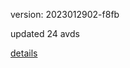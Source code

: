 version: 2023012902-f8fb

updated 24 avds

[details](https://github.com/0x74f917491bfa7ebfa379/ali_avd_db/blob/master/change_log/2023/01/29/02/f8fb.txt)